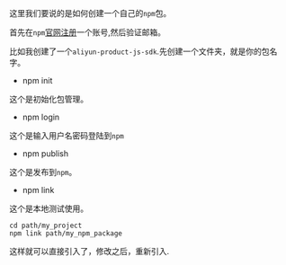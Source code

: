 这里我们要说的是如何创建一个自己的`npm`包。

首先在`npm`[官网注册](www.npmjs.com)一个账号,然后验证邮箱。

比如我创建了一个`aliyun-product-js-sdk`.先创建一个文件夹，就是你的包名字。

- npm init

这个是初始化包管理。

- npm login

这个是输入用户名密码登陆到`npm`

- npm publish

这个是发布到`npm`。

- npm link

这个是本地测试使用。

```shell
cd path/my_project
npm link path/my_npm_package
```

这样就可以直接引入了，修改之后，重新引入.
